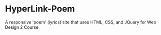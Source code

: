 # HyperLink-Poem
A responsive 'poem' (lyrics) site that uses HTML, CSS, and JQuery for Web Design 2 Course.
